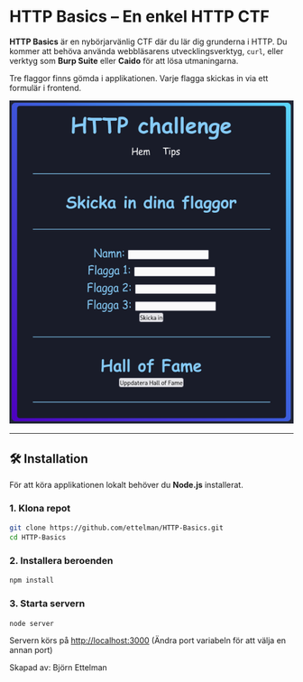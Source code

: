 # HTTP Basics – En enkel HTTP CTF

**HTTP Basics** är en nybörjarvänlig CTF där du lär dig grunderna i HTTP. Du kommer att behöva använda webbläsarens utvecklingsverktyg, `curl`, eller verktyg som **Burp Suite** eller **Caido** för att lösa utmaningarna.

Tre flaggor finns gömda i applikationen. Varje flagga skickas in via ett formulär i frontend.

![Bild på ctfen](captura-2025-03-27-1743084168.png)

---

## 🛠 Installation

För att köra applikationen lokalt behöver du **Node.js** installerat.

### 1. Klona repot

```bash
git clone https://github.com/ettelman/HTTP-Basics.git
cd HTTP-Basics
```

### 2. Installera beroenden

```bash
npm install
```

### 3. Starta servern

```bash
node server
```

Servern körs på <http://localhost:3000>
(Ändra port variabeln för att välja en annan port)

Skapad av: Björn Ettelman
